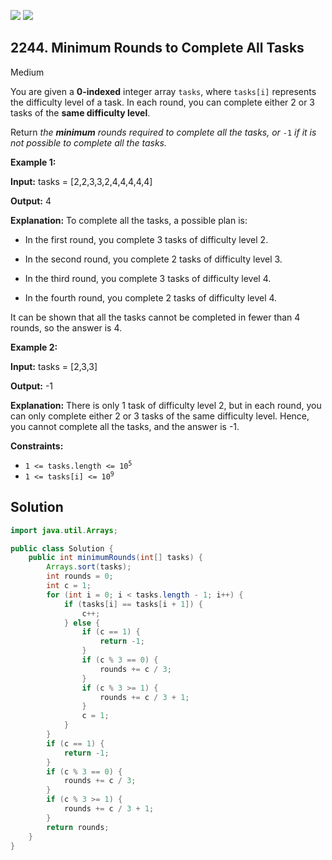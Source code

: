 [![](https://img.shields.io/github/stars/javadev/LeetCode-in-Java?label=Stars&style=flat-square)](https://github.com/javadev/LeetCode-in-Java)
[![](https://img.shields.io/github/forks/javadev/LeetCode-in-Java?label=Fork%20me%20on%20GitHub%20&style=flat-square)](https://github.com/javadev/LeetCode-in-Java/fork)

## 2244\. Minimum Rounds to Complete All Tasks

Medium

You are given a **0-indexed** integer array `tasks`, where `tasks[i]` represents the difficulty level of a task. In each round, you can complete either 2 or 3 tasks of the **same difficulty level**.

Return _the **minimum** rounds required to complete all the tasks, or_ `-1` _if it is not possible to complete all the tasks._

**Example 1:**

**Input:** tasks = [2,2,3,3,2,4,4,4,4,4]

**Output:** 4

**Explanation:** To complete all the tasks, a possible plan is:

- In the first round, you complete 3 tasks of difficulty level 2.

- In the second round, you complete 2 tasks of difficulty level 3.

- In the third round, you complete 3 tasks of difficulty level 4.

- In the fourth round, you complete 2 tasks of difficulty level 4.

It can be shown that all the tasks cannot be completed in fewer than 4 rounds, so the answer is 4. 

**Example 2:**

**Input:** tasks = [2,3,3]

**Output:** -1

**Explanation:** There is only 1 task of difficulty level 2, but in each round, you can only complete either 2 or 3 tasks of the same difficulty level. Hence, you cannot complete all the tasks, and the answer is -1. 

**Constraints:**

*   <code>1 <= tasks.length <= 10<sup>5</sup></code>
*   <code>1 <= tasks[i] <= 10<sup>9</sup></code>

## Solution

```java
import java.util.Arrays;

public class Solution {
    public int minimumRounds(int[] tasks) {
        Arrays.sort(tasks);
        int rounds = 0;
        int c = 1;
        for (int i = 0; i < tasks.length - 1; i++) {
            if (tasks[i] == tasks[i + 1]) {
                c++;
            } else {
                if (c == 1) {
                    return -1;
                }
                if (c % 3 == 0) {
                    rounds += c / 3;
                }
                if (c % 3 >= 1) {
                    rounds += c / 3 + 1;
                }
                c = 1;
            }
        }
        if (c == 1) {
            return -1;
        }
        if (c % 3 == 0) {
            rounds += c / 3;
        }
        if (c % 3 >= 1) {
            rounds += c / 3 + 1;
        }
        return rounds;
    }
}
```